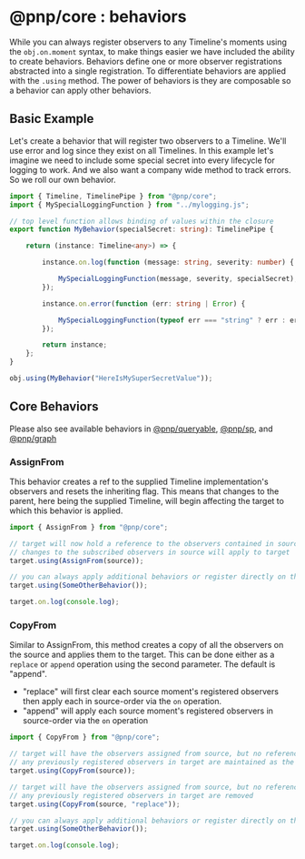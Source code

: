 # @pnp/core : behaviors

While you can always register observers to any Timeline's moments using the `obj.on.moment` syntax, to make things easier we have included the ability to create behaviors. Behaviors define one or more observer registrations abstracted into a single registration. To differentiate behaviors are applied with the `.using` method. The power of behaviors is they are composable so a behavior can apply other behaviors.

## Basic Example

Let's create a behavior that will register two observers to a Timeline. We'll use error and log since they exist on all Timelines. In this example let's imagine we need to include some special secret into every lifecycle for logging to work. And we also want a company wide method to track errors. So we roll our own behavior.

```TypeScript
import { Timeline, TimelinePipe } from "@pnp/core";
import { MySpecialLoggingFunction } from "../mylogging.js";

// top level function allows binding of values within the closure
export function MyBehavior(specialSecret: string): TimelinePipe {

    return (instance: Timeline<any>) => {

        instance.on.log(function (message: string, severity: number) {

            MySpecialLoggingFunction(message, severity, specialSecret);
        });

        instance.on.error(function (err: string | Error) {

            MySpecialLoggingFunction(typeof err === "string" ? err : err.toString(), severity, specialSecret);
        });

        return instance;
    };
}

obj.using(MyBehavior("HereIsMySuperSecretValue"));
```

[](#assignfrom)

## Core Behaviors

Please also see available behaviors in [@pnp/queryable]("../../../queryable/behaviors.md), [@pnp/sp]("../../../sp/behaviors.md), and [@pnp/graph]("../../../graph/behaviors.md)

### AssignFrom

This behavior creates a ref to the supplied Timeline implementation's observers and resets the inheriting flag. This means that changes to the parent, here being the supplied Timeline, will begin affecting the target to which this behavior is applied.

```TypeScript
import { AssignFrom } from "@pnp/core";

// target will now hold a reference to the observers contained in source
// changes to the subscribed observers in source will apply to target
target.using(AssignFrom(source));

// you can always apply additional behaviors or register directly on the events
target.using(SomeOtherBehavior());

target.on.log(console.log);
```

### CopyFrom

Similar to AssignFrom, this method creates a copy of all the observers on the source and applies them to the target. This can be done either as a `replace` or `append` operation using the second parameter. The default is "append".

- "replace" will first clear each source moment's registered observers then apply each in source-order via the `on` operation.
- "append" will apply each source moment's registered observers in source-order via the `on` operation

```TypeScript
import { CopyFrom } from "@pnp/core";

// target will have the observers assigned from source, but no reference to source. Changes to source's registered observers will not affect target.
// any previously registered observers in target are maintained as the default behavior is to append
target.using(CopyFrom(source));

// target will have the observers assigned from source, but no reference to source. Changes to source's registered observers will not affect target.
// any previously registered observers in target are removed
target.using(CopyFrom(source, "replace"));

// you can always apply additional behaviors or register directly on the events
target.using(SomeOtherBehavior());

target.on.log(console.log);
```
